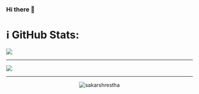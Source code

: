 ### Hi there 👋

# ℹ️ GitHub Stats:
![](https://github-readme-stats.vercel.app/api/top-langs/?username=asheshmagar&theme=light&hide_border=false&include_all_commits=true&count_private=true&layout=compact)

---

[![](https://visitcount.itsvg.in/api?id=Sakarrr&icon=0&color=0)](https://visitcount.itsvg.in)

---

<p align="center"> <img src=https://github-readme-stats.vercel.app/api?username=Sakarrr&show_icons=true alt=sakarshrestha /> </p>

<!--
**Sakarrr/Sakarrr** is a ✨ _special_ ✨ repository because its `README.md` (this file) appears on your GitHub profile.

Here are some ideas to get you started:

- 🔭 I’m currently working on ...
- 🌱 I’m currently learning ...
- 👯 I’m looking to collaborate on ...
- 🤔 I’m looking for help with ...
- 💬 Ask me about ...
- 📫 How to reach me: ...
- 😄 Pronouns: ...
- ⚡ Fun fact: ...
-->
